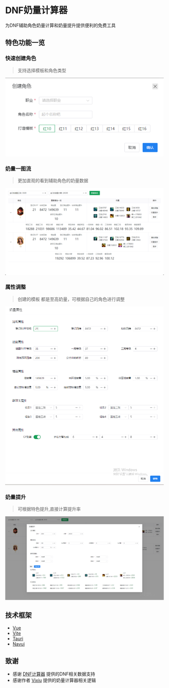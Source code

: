 # DNF奶量计算器
为DNF辅助角色奶量计算和奶量提升提供便利的免费工具

## 特色功能一览
### 快速创建角色 
> 支持选择模板和角色类型

![alt text](./doc/image.png)


### 奶量一图流
> 更加直观的看到辅助角色的奶量数据

![alt text](./doc/image-1.png)

### 属性调整
> 创建的模板 都是至高奶量，可根据自己的角色进行调整

![alt text](./doc/image-3.png)

### 奶量提升
> 可根据特色提升,直接计算提升率

![alt text](./doc/image-2.png)


## 技术框架
- [Vue](https://cn.vuejs.org/)
- [Vite](https://vitejs.cn/vite3-cn/guide/)
- [Tauri](https://tauri.app/zh-cn/)
- [Navui](https://www.naiveui.com/zh-CN/light)

## 致谢
- 感谢 [DNF计算器](https://www.dnftools.com/) 提供的DNF相关数据支持
- 感谢作者 [Vixiu](https://github.com/Vixiu/count_buff) 提供的奶量计算器相关逻辑



